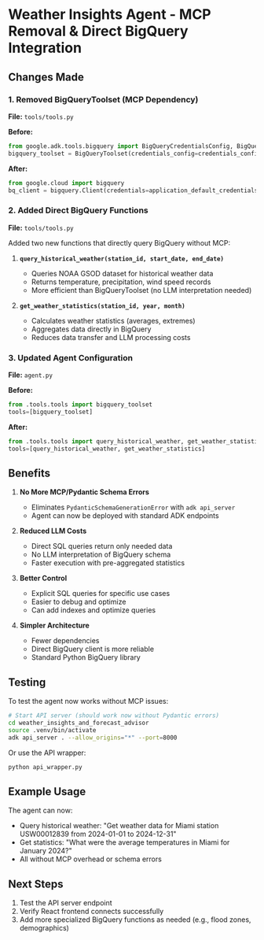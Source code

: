 # Weather Insights Agent - MCP Removal & Direct BigQuery Integration

## Changes Made

### 1. Removed BigQueryToolset (MCP Dependency)
**File:** `tools/tools.py`

**Before:**
```python
from google.adk.tools.bigquery import BigQueryCredentialsConfig, BigQueryToolset
bigquery_toolset = BigQueryToolset(credentials_config=credentials_config)
```

**After:**
```python
from google.cloud import bigquery
bq_client = bigquery.Client(credentials=application_default_credentials, project=project_id)
```

### 2. Added Direct BigQuery Functions
**File:** `tools/tools.py`

Added two new functions that directly query BigQuery without MCP:

1. **`query_historical_weather(station_id, start_date, end_date)`**
   - Queries NOAA GSOD dataset for historical weather data
   - Returns temperature, precipitation, wind speed records
   - More efficient than BigQueryToolset (no LLM interpretation needed)

2. **`get_weather_statistics(station_id, year, month)`**
   - Calculates weather statistics (averages, extremes)
   - Aggregates data directly in BigQuery
   - Reduces data transfer and LLM processing costs

### 3. Updated Agent Configuration
**File:** `agent.py`

**Before:**
```python
from .tools.tools import bigquery_toolset
tools=[bigquery_toolset]
```

**After:**
```python
from .tools.tools import query_historical_weather, get_weather_statistics
tools=[query_historical_weather, get_weather_statistics]
```

## Benefits

1. **No More MCP/Pydantic Schema Errors**
   - Eliminates `PydanticSchemaGenerationError` with `adk api_server`
   - Agent can now be deployed with standard ADK endpoints

2. **Reduced LLM Costs**
   - Direct SQL queries return only needed data
   - No LLM interpretation of BigQuery schema
   - Faster execution with pre-aggregated statistics

3. **Better Control**
   - Explicit SQL queries for specific use cases
   - Easier to debug and optimize
   - Can add indexes and optimize queries

4. **Simpler Architecture**
   - Fewer dependencies
   - Direct BigQuery client is more reliable
   - Standard Python BigQuery library

## Testing

To test the agent now works without MCP issues:

```bash
# Start API server (should work now without Pydantic errors)
cd weather_insights_and_forecast_advisor
source .venv/bin/activate
adk api_server . --allow_origins="*" --port=8000
```

Or use the API wrapper:
```bash
python api_wrapper.py
```

## Example Usage

The agent can now:
- Query historical weather: "Get weather data for Miami station USW00012839 from 2024-01-01 to 2024-12-31"
- Get statistics: "What were the average temperatures in Miami for January 2024?"
- All without MCP overhead or schema errors

## Next Steps

1. Test the API server endpoint
2. Verify React frontend connects successfully
3. Add more specialized BigQuery functions as needed (e.g., flood zones, demographics)
